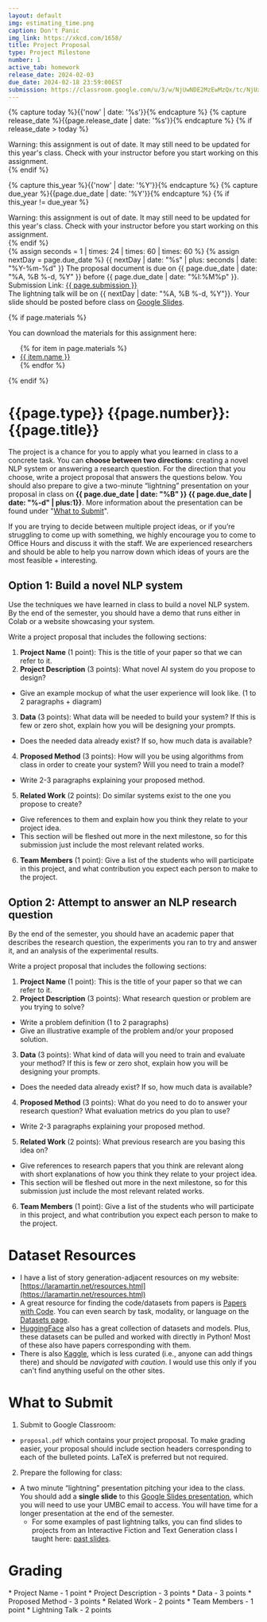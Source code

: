 ```yaml
---
layout: default
img: estimating_time.png
caption: Don't Panic
img_link: https://xkcd.com/1658/   
title: Project Proposal
type: Project Milestone
number: 1
active_tab: homework
release_date: 2024-02-03
due_date: 2024-02-18 23:59:00EST
submission: https://classroom.google.com/u/3/w/NjUwNDE2MzEwMzQx/tc/NjUxMjcyNDAwOTIx
---
```


<!-- Check whether the assignment is ready to release -->
{% capture today %}{{'now' | date: '%s'}}{% endcapture %}
{% capture release_date %}{{page.release_date | date: '%s'}}{% endcapture %}
{% if release_date > today %} 
<div class="alert alert-danger">
Warning: this assignment is out of date.  It may still need to be updated for this year's class.  Check with your instructor before you start working on this assignment.
</div>
{% endif %}
<!-- End of check whether the assignment is up to date -->


<!-- Check whether the assignment is up to date -->
{% capture this_year %}{{'now' | date: '%Y'}}{% endcapture %}
{% capture due_year %}{{page.due_date | date: '%Y'}}{% endcapture %}
{% if this_year != due_year %} 
<div class="alert alert-danger">
Warning: this assignment is out of date.  It may still need to be updated for this year's class.  Check with your instructor before you start working on this assignment.
</div>
{% endif %}
<!-- End of check whether the assignment is up to date -->


<div class="alert alert-info">
{% assign seconds = 1 | times: 24 | times: 60 | times: 60 %}
{% assign nextDay = page.due_date %}
{{ nextDay | date: "%s" | plus: seconds | date: "%Y-%m-%d" }}
The proposal document is due on {{ page.due_date | date: "%A, %B %-d, %Y" }} before {{ page.due_date | date: "%I:%M%p" }}.
<br>
Submission Link: <a href="{{page.submission}}">{{ page.submission }}</a>
<br>
The lightning talk will be on {{ nextDay | date: "%A, %B %-d, %Y"}}. Your slide should be posted before class on <a href="https://docs.google.com/presentation/d/1ELEsrtPzomThfCEcvc3xJTN1ox2NogmYHNllQEFbbO0/edit?usp=sharing">Google Slides</a>.
</div>

{% if page.materials %}
<div class="alert alert-info">
You can download the materials for this assignment here:
<ul>
{% for item in page.materials %}
<li><a href="{{item.url}}">{{ item.name }}</a></li>
{% endfor %}
</ul>
</div>
{% endif %}


{{page.type}} {{page.number}}: {{page.title}}
=============================================================

The project is a chance for you to apply what you learned in class to a concrete task. You can **choose between two directions**: creating a novel NLP system or answering a research question. For the direction that you choose, write a project proposal that answers the questions below.  You should also prepare to give a two-minute “lightning” presentation on your proposal in class on **{{ page.due_date | date: "%B" }} {{ page.due_date | date: "%-d" | plus:1}}**. More information about the presentation can be found under "[What to Submit](#what-to-submit)".

If you are trying to decide between multiple project ideas, or if you’re struggling to come up with something, we highly encourage you to come to Office Hours and discuss it with the staff. We are experienced researchers and should be able to help you narrow down which ideas of yours are the most feasible + interesting.

## Option 1: Build a novel NLP system
Use the techniques we have learned in class to build a novel NLP system. By the end of the semester, you should have a demo that runs either in Colab or a website showcasing your system.

Write a project proposal that includes the following sections:
1. __Project Name__ (1 point): This is the title of your paper so that we can refer to it.
2. __Project Description__ (3 points): What novel AI system do you propose to design?
  - Give an example mockup of what the user experience will look like. (1 to 2 paragraphs + diagram)
3. __Data__ (3 points): What data will be needed to build your system? If this is few or zero shot, explain how you will be designing your prompts.
  - Does the needed data already exist?  If so, how much data is available?
4. __Proposed Method__ (3 points): How will you be using algorithms from class in order to create your system? Will you need to train a model?
  - Write 2-3 paragraphs explaining your proposed method.
5. __Related Work__ (2 points): Do similar systems exist to the one you propose to create?
  - Give references to them and explain how you think they relate to your project idea.
  - This section will be fleshed out more in the next milestone, so for this submission just include the most relevant related works.
6. __Team Members__ (1 point): Give a list of the students who will participate in this project, and what contribution you expect each person to make to the project.


## Option 2: Attempt to answer an NLP research question
By the end of the semester, you should have an academic paper that describes the research question, the experiments you ran to try and answer it, and an analysis of the experimental results.

Write a project proposal that includes the following sections:
1. __Project Name__ (1 point): This is the title of your paper so that we can refer to it.
2. __Project Description__ (3 points): What research question or problem are you trying to solve?
  - Write a problem definition (1 to 2 paragraphs)
  - Give an illustrative example of the problem and/or your proposed solution.
3. __Data__ (3 points): What kind of data will you need to train and evaluate your method? If this is few or zero shot, explain how you will be designing your prompts.
  - Does the needed data already exist?  If so, how much data is available?
4. __Proposed Method__ (3 points): What do you need to do to answer your research question? What evaluation metrics do you plan to use?
  - Write 2-3 paragraphs explaining your proposed method.
5. __Related Work__ (2 points): What previous research are you basing this idea on?
  - Give references to research papers that you think are relevant along with short explanations of how you think they relate to your project idea.
  - This section will be fleshed out more in the next milestone, so for this submission just include the most relevant related works.
6. __Team Members__ (1 point): Give a list of the students who will participate in this project, and what contribution you expect each person to make to the project.

# Dataset Resources
* I have a list of story generation-adjacent resources on my website: [https://laramartin.net/resources.html](https://laramartin.net/resources.html)
* A great resource for finding the code/datasets from papers is [Papers with Code](https://paperswithcode.com/). You can even search by task, modality, or language on the [Datasets page](https://paperswithcode.com/datasets).
* [HuggingFace](https://huggingface.co/) also has a great collection of datasets and models. Plus, these datasets can be pulled and worked with directly in Python! Most of these also have papers corresponding with them.
* There is also [Kaggle](https://www.kaggle.com/), which is less curated (i.e., anyone can add things there) and should be _navigated with caution_. I would use this only if you can't find anything useful on the other sites.

# What to Submit
1. Submit to Google Classroom:
* `proposal.pdf` which contains your project proposal. To make grading easier, your proposal should include section headers corresponding to each of the bulleted points. LaTeX is preferred but not required.

2. Prepare the following for class:
* A two minute “lightning” presentation pitching your idea to the class. You should add a __single slide__ to this [Google Slides presentation](https://docs.google.com/presentation/d/1ELEsrtPzomThfCEcvc3xJTN1ox2NogmYHNllQEFbbO0/edit?usp=sharing), which you will need to use your UMBC email to access. You will have time for a longer presentation at the end of the semester.
  * For some examples of past lightning talks, you can find slides to projects from an Interactive Fiction and Text Generation class I taught here: [past slides](https://docs.google.com/presentation/d/14SnEPKNyEtDZuUlJnIRxx57xQInliMvK4pLdnVurh5E/edit?usp=sharing).



# Grading
<div class="alert alert-warning" markdown="1">
* Project Name - 1 point
* Project Description - 3 points
* Data - 3 points
* Proposed Method - 3 points
* Related Work - 2 points
* Team Members - 1 point
* Lightning Talk - 2 points
</div>

